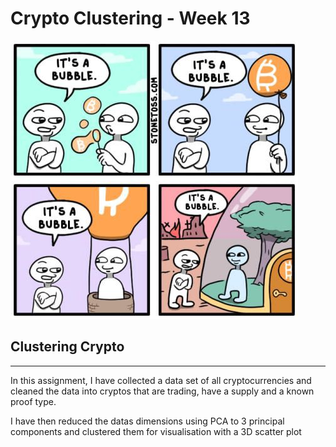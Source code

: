 # Crypto Clustering - Week 13


![cm](cm.jpg)

## Clustering Crypto ##

---


In this assignment, I have collected a data set of all cryptocurrencies and cleaned the data into cryptos that are trading, have a supply and a known proof type.

I have then reduced the datas dimensions using PCA to 3 principal components and clustered them for visualisation with a 3D scatter plot